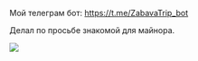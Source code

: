 Мой телеграм бот: https://t.me/ZabavaTrip_bot

Делал по просьбе знакомой для майнора.


![]("CloudRun.jpg")
